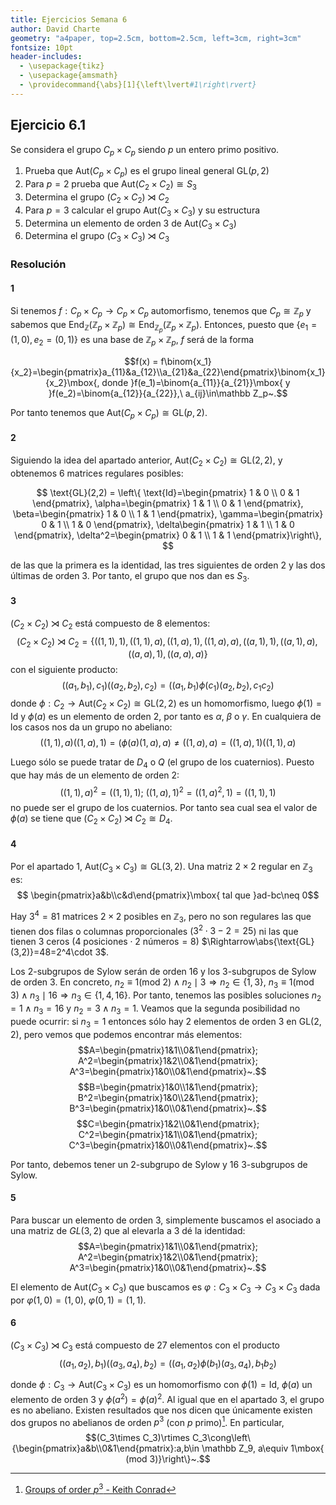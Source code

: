 ```yaml
---
title: Ejercicios Semana 6
author: David Charte
geometry: "a4paper, top=2.5cm, bottom=2.5cm, left=3cm, right=3cm"
fontsize: 10pt
header-includes:
  - \usepackage{tikz}
  - \usepackage{amsmath}
  - \providecommand{\abs}[1]{\left\lvert#1\right\rvert}
---
```

## Ejercicio 6.1

Se considera el grupo $C_p\times C_p$ siendo $p$ un entero primo positivo.

1. Prueba que $\mathrm{Aut}(C_p\times C_p)$ es el grupo lineal general $\text{GL}(p,2)$
1. Para $p=2$ prueba que $\mathrm{Aut}(C_2\times C_2)\cong S_3$
1. Determina el grupo $(C_2\times C_2)\rtimes C_2$
1. Para $p=3$ calcular el grupo $\mathrm{Aut}(C_3\times C_3)$ y su estructura
1. Determina un elemento de orden 3 de  $\mathrm{Aut}(C_3\times C_3)$
1. Determina el grupo $(C_3\times C_3)\rtimes C_3$

### Resolución

#### 1
Si tenemos $f:C_p\times C_p\longrightarrow C_p\times C_p$ automorfismo, tenemos que $C_p\cong \mathbb Z_p$ y sabemos que $\mathrm{End}_\mathbb Z(\mathbb Z_p\times \mathbb Z_p)\cong\mathrm{End}_{\mathbb Z_p}(\mathbb Z_p\times \mathbb Z_p)$. Entonces, puesto que $\{e_1=(1, 0), e_2=(0,1)\}$ es una base de $\mathbb Z_p\times \mathbb Z_p$, $f$ será de la forma

$$f(x) = f\binom{x_1}{x_2}=\begin{pmatrix}a_{11}&a_{12}\\a_{21}&a_{22}\end{pmatrix}\binom{x_1}{x_2}\mbox{, donde }f(e_1)=\binom{a_{11}}{a_{21}}\mbox{ y }f(e_2)=\binom{a_{12}}{a_{22}},\ a_{ij}\in\mathbb Z_p~.$$

Por tanto tenemos que $\mathrm{Aut}(C_p\times C_p)\cong\text{GL}(p,2)$.

#### 2
Siguiendo la idea del apartado anterior, $\mathrm{Aut}(C_2\times C_2)\cong\text{GL}(2,2)$, y obtenemos 6 matrices regulares posibles:

$$
\text{GL}(2,2) = \left\{
\text{Id}=\begin{pmatrix}
1 & 0 \\ 0 & 1
\end{pmatrix},
\alpha=\begin{pmatrix}
1 & 1 \\ 0 & 1
\end{pmatrix},
\beta=\begin{pmatrix}
1 & 0 \\ 1 & 1
\end{pmatrix},
\gamma=\begin{pmatrix}
0 & 1 \\ 1 & 0
\end{pmatrix},
\delta\begin{pmatrix}
1 & 1 \\ 1 & 0
\end{pmatrix},
\delta^2=\begin{pmatrix}
0 & 1 \\ 1 & 1
\end{pmatrix}\right\},
$$

de las que la primera es la identidad, las tres siguientes de orden 2 y las dos últimas de orden 3. Por tanto, el grupo que nos dan es $S_3$.

#### 3
$(C_2\times C_2)\rtimes C_2$ está compuesto de 8 elementos:
$$
(C_2\times C_2)\rtimes C_2 = \{
((1,1),1),
((1,1),a),
((1,a),1),
((1,a),a),
((a,1),1),
((a,1),a),
((a,a),1),
((a,a),a)\}$$
con el siguiente producto:
$$
((a_1,b_1),c_1)((a_2,b_2),c_2)=((a_1,b_1)\phi(c_1)(a_2,b_2), c_1c_2)
$$
donde $\phi:C_2\rightarrow\mathrm{Aut}(C_2\times C_2)\cong \text{GL}(2,2)$ es un homomorfismo, luego $\phi(1)=\text{Id}$ y $\phi(a)$ es un elemento de orden 2, por tanto es $\alpha$, $\beta$ o $\gamma$. En cualquiera de los casos nos da un grupo no abeliano:
$$
((1,1),a)((1,a),1)=(\phi(a)(1,a),a)\neq((1,a),a)=((1,a),1)((1,1),a)$$

Luego sólo se puede tratar de $D_4$ o $Q$ (el grupo de los cuaternios). Puesto que hay más de un elemento de orden 2:
$$
((1,1),a)^2=((1,1),1);\ ((1,a),1)^2=((1,a)^2,1)=((1,1),1)$$
no puede ser el grupo de los cuaternios. Por tanto sea cual sea el valor de $\phi(a)$ se tiene que $(C_2\times C_2)\rtimes C_2\cong D_4$.

#### 4
Por el apartado 1, $\mathrm{Aut}(C_3\times C_3)\cong\text{GL}(3,2)$. Una matriz $2\times 2$ regular en $\mathbb Z_3$ es:
$$
\begin{pmatrix}a&b\\c&d\end{pmatrix}\mbox{ tal que }ad-bc\neq 0$$

Hay $3^4=81$ matrices $2\times 2$ posibles en $\mathbb Z_3$, pero no son regulares las que tienen dos filas o columnas proporcionales ($3^2\cdot 3 - 2 = 25$) ni las que tienen 3 ceros ($4\text{ posiciones}\cdot 2\text{ números} = 8$) $\Rightarrow\abs{\text{GL}(3,2)}=48=2^4\cdot 3$.

Los $2$-subgrupos de Sylow serán de orden 16 y los $3$-subgrupos de Sylow de orden 3. En concreto, $n_2\equiv 1\mbox{(mod 2)}\wedge n_2\mid 3\Rightarrow n_2\in\{1,3\}$, $n_3\equiv 1\mbox{(mod 3)}\wedge n_3\mid 16\Rightarrow n_3\in\{1,4,16\}$. Por tanto, tenemos las posibles soluciones $n_2 = 1\wedge n_3=16$ y $n_2 = 3\wedge n_3=1$. Veamos que la segunda posibilidad no puede ocurrir: si $n_3 = 1$ entonces sólo hay 2 elementos de orden 3 en $\text{GL}(2,2)$, pero vemos que podemos encontrar más elementos:
$$A=\begin{pmatrix}1&1\\0&1\end{pmatrix}; A^2=\begin{pmatrix}1&2\\0&1\end{pmatrix}; A^3=\begin{pmatrix}1&0\\0&1\end{pmatrix}~.$$
$$B=\begin{pmatrix}1&0\\1&1\end{pmatrix}; B^2=\begin{pmatrix}1&0\\2&1\end{pmatrix}; B^3=\begin{pmatrix}1&0\\0&1\end{pmatrix}~.$$
$$C=\begin{pmatrix}1&2\\0&1\end{pmatrix}; C^2=\begin{pmatrix}1&1\\0&1\end{pmatrix}; C^3=\begin{pmatrix}1&0\\0&1\end{pmatrix}~.$$

Por tanto, debemos tener un $2$-subgrupo de Sylow y 16 $3$-subgrupos de Sylow.

#### 5
Para buscar un elemento de orden 3, simplemente buscamos el asociado a una matriz de $GL(3,2)$ que al elevarla a 3 dé la identidad:
$$A=\begin{pmatrix}1&1\\0&1\end{pmatrix}; A^2=\begin{pmatrix}1&2\\0&1\end{pmatrix}; A^3=\begin{pmatrix}1&0\\0&1\end{pmatrix}~.$$

El elemento de $\mathrm{Aut}(C_3\times C_3)$ que buscamos es $\varphi:C_3\times C_3\rightarrow C_3\times C_3$ dada por $\varphi(1, 0)=(1, 0)$, $\varphi(0,1)=(1,1)$.

#### 6
$(C_3\times C_3)\rtimes C_3$ está compuesto de 27 elementos con el producto
$$
((a_1,a_2),b_1)((a_3,a_4),b_2)=((a_1,a_2)\phi(b_1)(a_3,a_4),b_1b_2)$$

donde $\phi:C_3\rightarrow\mathrm{Aut}(C_3\times C_3)$ es un homomorfismo con $\phi(1)=\mathrm{Id}$, $\phi(a)$ un elemento de orden 3 y $\phi(a^2)=\phi(a)^2$. Al igual que en el apartado 3, el grupo es no abeliano. Existen resultados que nos dicen que únicamente existen dos grupos no abelianos de orden $p^3$ (con $p$ primo)[^conrad]. En particular,
$$(C_3\times C_3)\rtimes C_3\cong\left\{\begin{pmatrix}a&b\\0&1\end{pmatrix}:a,b\in \mathbb Z_9, a\equiv 1\mbox{ (mod 3)}\right\}~.$$

[^conrad]: [Groups of order $p^3$ - Keith Conrad](http://www.math.uconn.edu/~kconrad/blurbs/grouptheory/groupsp3.pdf)
